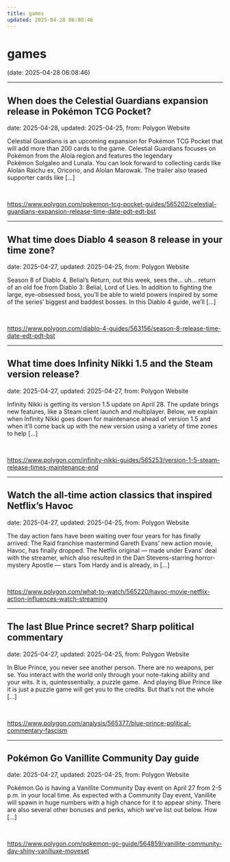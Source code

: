 ```yaml
---
title: games
updated: 2025-04-28 06:08:46
---
```


# games

(date: 2025-04-28 06:08:46)

---

## When does the Celestial Guardians expansion release in Pokémon TCG Pocket?

date: 2025-04-28, updated: 2025-04-25, from: Polygon Website

Celestial Guardians is an upcoming expansion for Pokémon TCG Pocket that will add more than 200 cards to the game. Celestial Guardians focuses on Pokémon from the Alola region and features the legendary Pokémon Solgaleo and Lunala. You can look forward to collecting cards like Alolan Raichu ex, Oricorio, and Alolan Marowak. The trailer also teased supporter cards like [&#8230;] 

<br> 

<https://www.polygon.com/pokemon-tcg-pocket-guides/565202/celestial-guardians-expansion-release-time-date-pdt-edt-bst>

---

## What time does Diablo 4 season 8 release in your time zone?

date: 2025-04-27, updated: 2025-04-25, from: Polygon Website

Season 8 of Diablo 4, Belial’s Return, out this week, sees the… uh… return of an old foe from Diablo 3: Belial, Lord of Lies. In addition to fighting the large, eye-obsessed boss, you’ll be able to wield powers inspired by some of the series’ biggest and baddest bosses. In this Diablo 4 guide, we’ll [&#8230;] 

<br> 

<https://www.polygon.com/diablo-4-guides/563156/season-8-release-time-date-edt-pdt-bst>

---

## What time does Infinity Nikki 1.5 and the Steam version release?

date: 2025-04-27, updated: 2025-04-27, from: Polygon Website

Infinity Nikki is getting its version 1.5 update on April 28. The update brings new features, like a Steam client launch and multiplayer. Below, we explain when Infinity Nikki goes down for maintenance ahead of version 1.5 and when it’ll come back up with the new version using a variety of time zones to help [&#8230;] 

<br> 

<https://www.polygon.com/infinity-nikki-guides/565253/version-1-5-steam-release-times-maintenance-end>

---

## Watch the all-time action classics that inspired Netflix’s Havoc

date: 2025-04-27, updated: 2025-04-25, from: Polygon Website

The day action fans have been waiting over four years for has finally arrived: The Raid franchise mastermind Gareth Evans’ new action movie, Havoc, has finally dropped. The Netflix original — made under Evans’ deal with the streamer, which also resulted in the Dan Stevens-starring horror-mystery Apostle — stars Tom Hardy and is already, in [&#8230;] 

<br> 

<https://www.polygon.com/what-to-watch/565220/havoc-movie-netflix-action-influences-watch-streaming>

---

## The last Blue Prince secret? Sharp political commentary

date: 2025-04-27, updated: 2025-04-25, from: Polygon Website

In Blue Prince, you never see another person. There are no weapons, per se. You interact with the world only through your note-taking ability and your wits. It is, quintessentially, a puzzle game.&#160; And playing Blue Prince like it is just a puzzle game will get you to the credits. But that’s not the whole [&#8230;] 

<br> 

<https://www.polygon.com/analysis/565377/blue-prince-political-commentary-fascism>

---

## Pokémon Go Vanillite Community Day guide

date: 2025-04-27, updated: 2025-04-25, from: Polygon Website

Pokémon Go is having a Vanillite Community Day event on April 27 from 2-5 p.m. in your local time. As expected with a Community Day event, Vanillite will spawn in huge numbers with a high chance for it to appear shiny. There are also several other bonuses and perks, which we’ve list out below. How [&#8230;] 

<br> 

<https://www.polygon.com/pokemon-go-guide/564859/vanillite-community-day-shiny-vanilluxe-moveset>

